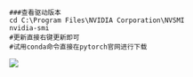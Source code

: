 ```
###查看驱动版本
cd C:\Program Files\NVIDIA Corporation\NVSMI
nvidia-smi
#更新直接右键更新即可
#试用conda命令直接在pytorch官网进行下载
```

![](D:\保存位置\markdwon笔记图片保存内容\nvida.png)